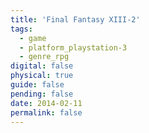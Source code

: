```yaml
---
title: 'Final Fantasy XIII-2'
tags:
  - game
  - platform_playstation-3
  - genre_rpg
digital: false
physical: true
guide: false
pending: false
date: 2014-02-11
permalink: false
---
```

